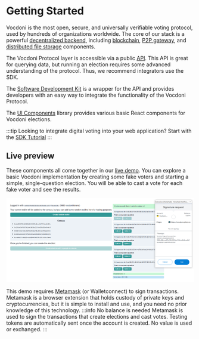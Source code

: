 # Getting Started

Vocdoni is the most open, secure, and universally verifiable voting protocol, used by hundreds of organizations worldwide. The core of our stack is a powerful [decentralized backend][protocol], including [blockchain][blockchain], [P2P gateway][gateways], and [distributed file storage][ipfs] components. 

The Vocdoni Protocol layer is accessible via a public [API][api]. This API is great for querying data, but running an election requires some advanced understanding of the protocol. Thus, we recommend integrators use the SDK.

The [Software Development Kit][sdk] is a wrapper for the API and provides developers with an easy way to integrate the functionality of the Vocdoni Protocol. 

The [UI Components][ui-components] library provides various basic React components for Vocdoni elections.

:::tip Looking to integrate digital voting into your web application?
Start with the [SDK Tutorial][tutorial]
:::

## Live preview

These components all come together in our [live demo][sdk-demo]. You can explore a basic Vocdoni implementation by creating some fake voters and starting a simple, single-question election. You will be able to cast a vote for each fake voter and see the results. 


![Live preview](/img/cra.png)

This demo requires [Metamask][metamask] (or Walletconnect) to sign transactions. Metamask is a browser extension that holds custody of private keys and cryptocurrencies, but it is simple to install and use, and you need no prior knowledge of this technology. 
:::info No balance is needed 
Metamask is used to sign the transactions that create elections and cast votes. Testing tokens are automatically sent once the account is created. No value is used or exchanged.
:::

[protocol]: /protocol
[blockchain]: /protocol#11-the-blockchain
[gateways]: /protocol#12-gateways
[ipfs]: /protocol#13-distributed-storage
[api]: /vocdoni-api/vocdoni-api
[sdk]: /sdk
[ui-components]: /ui-components
[tutorial]: /sdk/tutorial
[sdk-demo]: https://vocdoni.github.io/vocdoni-sdk/
[metamask]: https://metamask.io/download/
